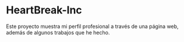 # HeartBreak-Inc
Este proyecto muestra mi perfil profesional a través de una página web, además de algunos trabajos que he hecho.
